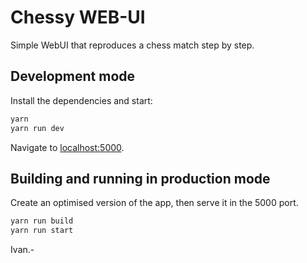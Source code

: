 # Chessy WEB-UI

Simple WebUI that reproduces a chess match step by step.

## Development mode

Install the dependencies and start:

```bash
yarn
yarn run dev
```

Navigate to [localhost:5000](http://localhost:5000).

## Building and running in production mode

Create an optimised version of the app, then serve it in the 5000 port.

```bash
yarn run build
yarn run start
```

Ivan.-
